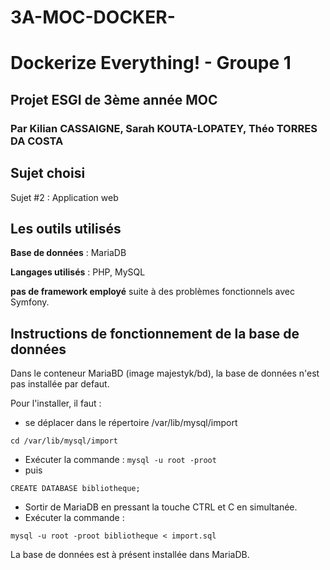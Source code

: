 # 3A-MOC-DOCKER-
# Dockerize Everything! - Groupe 1
## Projet ESGI de 3ème année MOC
### Par Kilian CASSAIGNE, Sarah KOUTA-LOPATEY, Théo TORRES DA COSTA

## Sujet choisi
Sujet #2 : Application web

## Les outils utilisés
**Base de données** : MariaDB

**Langages utilisés** : PHP, MySQL

**pas de framework employé** suite à des problèmes fonctionnels avec Symfony.

## Instructions de fonctionnement de la base de données

Dans le conteneur MariaBD (image majestyk/bd), la base de données n'est pas installée par defaut. 

Pour l'installer, il faut : 
* se déplacer dans le répertoire /var/lib/mysql/import
```
cd /var/lib/mysql/import
```
 
* Exécuter la commande :
```mysql -u root -proot```
* puis 
```
CREATE DATABASE bibliotheque;
```
* Sortir de MariaDB en pressant la touche CTRL et C en simultanée.
* Exécuter la commande :
```
mysql -u root -proot bibliotheque < import.sql
```

La base de données est à présent installée dans MariaDB.
